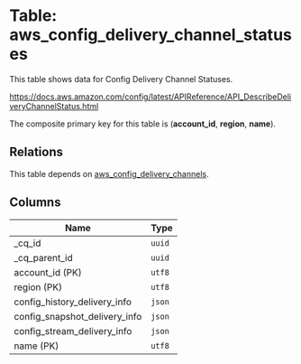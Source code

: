 # Table: aws_config_delivery_channel_statuses

This table shows data for Config Delivery Channel Statuses.

https://docs.aws.amazon.com/config/latest/APIReference/API_DescribeDeliveryChannelStatus.html

The composite primary key for this table is (**account_id**, **region**, **name**).

## Relations

This table depends on [aws_config_delivery_channels](aws_config_delivery_channels).

## Columns

| Name          | Type          |
| ------------- | ------------- |
|_cq_id|`uuid`|
|_cq_parent_id|`uuid`|
|account_id (PK)|`utf8`|
|region (PK)|`utf8`|
|config_history_delivery_info|`json`|
|config_snapshot_delivery_info|`json`|
|config_stream_delivery_info|`json`|
|name (PK)|`utf8`|
